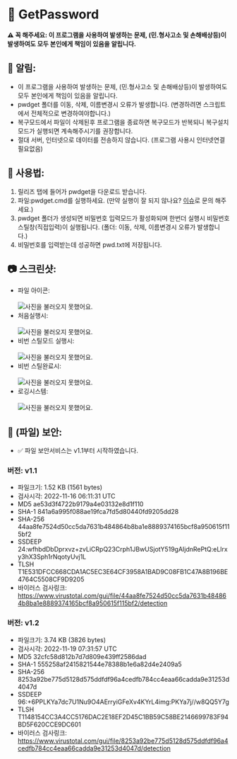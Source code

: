 # 🔑 GetPassword
__**⚠️ 꼭 해주세요: 이 프로그램을 사용하여 발생하는 문제, (민.형사고소 및 손해배상등)이 발생하여도 모두 본인에게 책임이 있음을 알립니다.**__

## 📢 알림:
- 이 프로그램을 사용하여 발생하는 문제, (민.형사고소 및 손해배상등)이 발생하여도 모두 본인에게 책임이 있음을 알립니다.
- pwdget 폴더를 이동, 삭제, 이름변경시 오류가 발생합니다. (변경하려면 스크립트에서 전체적으로 변경하여야합니다.)
- 복구모드에서 파일이 삭제된후 프로그램을 종료하면 복구모드가 반복되니 복구설치모드가 실행되면 계속해주시기를 권장합니다.
- 절대 서버, 인터넷으로 데이터를 전송하지 않습니다. (프로그램 사용시 인터넷연결 필요없음)

## 📖 사용법:
1. 릴리즈 탭에 들어가 pwdget을 다운로드 받습니다.
2. 파일:pwdget.cmd를 실행하세요. (만약 실행이 잘 되지 않나요? [이슈](https://github.com/hmogae/getpwd/issues)로 문의 해주세요.)
3. pwdget 폴더가 생성되면 비밀번호 입력모드가 활성화되며 한번더 실행시 비밀번호 스틸창(직접입력)이 실행됩니다. (폴더: 이동, 삭제, 이름변경시 오류가 발생합니다.)
4. 비밀번호를 입력받는데 성공하면 pwd.txt에 저장됩니다.

## 📷 스크린샷:
- 파일 아이콘:<br><br>
![사진을 불러오지 못했어요.](https://media.discordapp.net/attachments/1007418121960824913/1042320646723600477/image.png)<br>
- 처음실행시:<br><br>
![사진을 불러오지 못했어요.](https://media.discordapp.net/attachments/1007418121960824913/1042323908394758184/image.png?width=1082&height=576)<br>
- 비번 스틸모드 실행시:<br><br>
![사진을 불러오지 못했어요.](https://media.discordapp.net/attachments/1007418121960824913/1042326453360001084/image.png?width=1096&height=576)<br>
- 비번 스틸완료시:<br><br>
![사진을 불러오지 못했어요.](https://media.discordapp.net/attachments/1007418121960824913/1042327498303746079/image.png?width=1155&height=576)<br>
- 로깅시스템:<br><br>
![사진을 불러오지 못했어요.](https://media.discordapp.net/attachments/1007418121960824913/1042327255457742859/image.png)<br>

## 📂 (파일) 보안:
- ✅ 파일 보안서비스는 v1.1부터 시작하였습니다.
### **버전: v1.1**
- 파일크기: 1.52 KB (1561 bytes)
- 검사시각: 2022-11-16 06:11:31 UTC
- MD5	ae53d3f4722b9179a4e03132e8d1f110
- SHA-1	841a6a995f088ae19fca7fd5d80440fd9205dd28
- SHA-256	44aa8fe7524d50cc5da7631b484864b8ba1e8889374165bcf8a950615f115bf2
- SSDEEP	24:wfhbdDbDprxvz+zvLiCRpQ23Crph1JBwUSjotY519gAIjdnRePtQ:eLlrxy3hX3Sph1rNqotyUvj1L
- TLSH	T1E531DFCC668CDA1AC5EC3E64CF3958A1BAD9C08FB1C47A8B196BE4764C5508CF9D9205
- 바이러스 검사링크: https://www.virustotal.com/gui/file/44aa8fe7524d50cc5da7631b484864b8ba1e8889374165bcf8a950615f115bf2/detection

### **버전: v1.2**
- 파일크기: 3.74 KB (3826 bytes)
- 검사시각: 2022-11-19 07:31:57 UTC
- MD5	32cfc58d812b7d7d809e439ff2586dad
- SHA-1	555258af2415821544e78388b1e6a82d4e2409a5
- SHA-256	8253a92be775d5128d575ddfdf96a4cedfb784cc4eaa66cadda9e31253d4047d
- SSDEEP	96:+6PPLKYa7dc7U1Nu9O4AErryiGFeXv4KYrL4img:PKYa7j//w8QQ5Y7g
- TLSH	T1148154CC3A4CC5176DAC2E18EF2D45C1BB59C58BE2146699783F94BD5F620CCE9DC601
- 바이러스 검사링크: https://www.virustotal.com/gui/file/8253a92be775d5128d575ddfdf96a4cedfb784cc4eaa66cadda9e31253d4047d/detection
